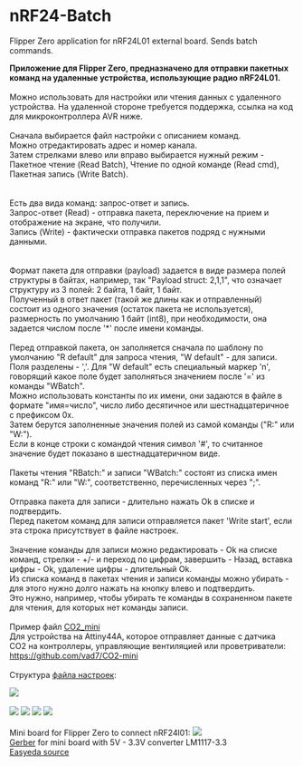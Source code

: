 # nRF24-Batch
Flipper Zero application for nRF24L01 external board. Sends batch commands.

<b>Приложение для Flipper Zero, предназначено для отправки пакетных команд на удаленные устройства, использующие радио nRF24L01.</b><br><br>
Можно использовать для настройки или чтения данных с удаленного устройства. На удаленной стороне требуется поддержка, ссылка на код для микроконтроллера AVR ниже.<br>
<br>
Сначала выбирается файл настройки с описанием команд.  
Можно отредактировать адрес и номер канала.  
Затем стрелками влево или вправо выбирается нужный режим - Пакетное чтение (Read Batch), Чтение по одной команде (Read cmd), Пакетная запись (Write Batch).  
<br><br>
Есть два вида команд: запрос-ответ и запись.<br>
Запрос-ответ (Read) - отправка пакета, переключение на прием и отображение на экране, что получили.<br>
Запись (Write) - фактически отправка пакетов подряд с нужными данными.<br>
<br><br>
Формат пакета для отправки (payload) задается в виде размера полей структуры в байтах, например, так "Payload struct: 2,1,1", что означает структуру из 3 полей: 2 байта, 1 байт, 1 байт.<br>
Полученный в ответ пакет (такой же длины как и отправленный) состоит из одного значения (остаток пакета не используется), размерность по умолчанию 1 байт (int8), при необходимости, она задается числом после '*' после имени команды.<br><br>
Перед отправкой пакета, он заполняется сначала по шаблону по умолчанию "R default" для запроса чтения, "W default" - для записи.<br>
Поля разделены - ','. Для "W default" есть специальный маркер 'n', говорящий какое поле будет заполняться значением после '=' из команды "WBatch".<br>
Можно использовать константы по их имени, они задаются в файле в формате "имя=число", число либо десятичное или шестнадцатеричное с префиксом 0x.<br>
Затем берутся заполненные значения полей из самой команды ("R:" или "W:").<br>
Если в конце строки с командой чтения символ '#', то считанное значение будет показано в шестнадцатеричном виде.<br><br>
Пакеты чтения "RBatch:" и записи "WBatch:" состоят из списка имен команд "R:" или "W:", соответственно, перечисленных через ";".<br><br>
Отправка пакета для записи - длительно нажать Ok в списке и подтвердить.<br>
Перед пакетом команд для записи отправляется пакет 'Write start', если эта строка присутствует в файле настроек.<br><br>
Значение команды для записи можно редактировать - Ok на списке команд, стрелки - +/- и переход по цифрам, завершить - Назад, вставка цифры - Ok, удаление цифры - длительный Ok.<br>
Из списка команд в пакетах чтения и записи команды можно убирать - для этого нужно долго нажать на кнопку влево и подтвердить.<br>
Это нужно, например, чтобы убирать те команды в сохраненном пакете для чтения, для которых нет команды записи.<br>
<br>
Пример файл [CO2_mini](https://raw.githubusercontent.com/vad7/nRF24-Batch/main/Distr/nrf24batch/CO2_mini.txt)<br>
Для устройства на Attiny44A, которое отправляет данные с датчика CO2 на контроллеры, управляющие вентиляцией или проветриватели: https://github.com/vad7/CO2-mini
<br><br>
Структура [файла настроек](https://raw.githubusercontent.com/vad7/nRF24-Batch/main/descript.txt):  

<img src="https://raw.githubusercontent.com/vad7/nRF24-Batch/main/Pics/descript.png">
<br>
<br>
<img src="https://raw.githubusercontent.com/vad7/nRF24-Batch/main/Pics/Screenshot-1.png">
<img src="https://raw.githubusercontent.com/vad7/nRF24-Batch/main/Pics/Screenshot-2.png">
<img src="https://raw.githubusercontent.com/vad7/nRF24-Batch/main/Pics/Screenshot-3.png">
<img src="https://raw.githubusercontent.com/vad7/nRF24-Batch/main/Pics/Screenshot-4.png">
<br>
<br>
Mini board for Flipper Zero to connect nRF24l01:  
  
<img src="https://raw.githubusercontent.com/vad7/nrf24scan/master/scheme2.png">
<br>
<a href="https://raw.githubusercontent.com/vad7/nrf24scan/master/Gerber_PCB_Flipper%20Zero%20nRF24%20board%20mini_v1_0.zip">Gerber</a> for mini board with 5V - 3.3V converter LM1117-3.3<br>
<a href="https://oshwlab.com/vad7/flipper-zero-nrf24-board_copy">Easyeda source</a>
